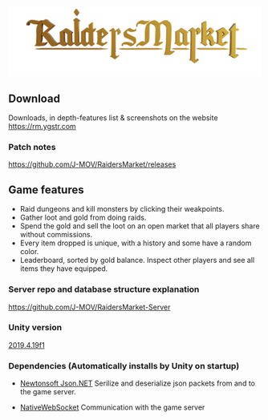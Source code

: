 [![](Assets/Images/game-title-alpha.png)](https://rm.ygstr.com)

## Download

Downloads, in depth-features list & screenshots on the website https://rm.ygstr.com

### Patch notes

https://github.com/J-MOV/RaidersMarket/releases

## Game features

-   Raid dungeons and kill monsters by clicking their weakpoints.
-   Gather loot and gold from doing raids.
-   Spend the gold and sell the loot on an open market that all players share without commissions.
-   Every item dropped is unique, with a history and some have a random color.
-   Leaderboard, sorted by gold balance. Inspect other players and see all items they have equipped.

### Server repo and database structure explanation

https://github.com/J-MOV/RaidersMarket-Server

### Unity version

[2019.4.19f1](https://unity3d.com/unity/qa/lts-releases)

### Dependencies (Automatically installs by Unity on startup)

-   [Newtonsoft Json.NET](https://www.newtonsoft.com/json) Serilize and deserialize json packets from and to the game server.

-   [NativeWebSocket](https://github.com/endel/NativeWebSocket) Communication with the game server
